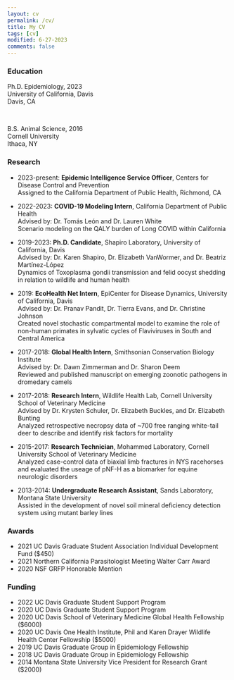 ```yaml
---
layout: cv
permalink: /cv/
title: My CV
tags: [cv]
modified: 6-27-2023
comments: false
---
```

### Education

Ph.D. Epidemiology, 2023<br>
University of California, Davis<br>
Davis, CA <br>

<br/>

B.S. Animal Science, 2016<br>
Cornell University<br>
Ithaca, NY <br/>

### Research

* 2023-present: **Epidemic Intelligence Service Officer**, Centers for Disease Control and Prevention<br>
Assigned to the California Department of Public Health, Richmond, CA<br>

* 2022-2023: **COVID-19 Modeling Intern**, California Department of Public Health<br>
Advised by: Dr. Tomás León and Dr. Lauren White<br>
Scenario modeling on the QALY burden of Long COVID within California

* 2019-2023: **Ph.D. Candidate**, Shapiro Laboratory, University of California, Davis<br>
Advised by: Dr. Karen Shapiro, Dr. Elizabeth VanWormer, and Dr. Beatriz Martínez-López<br>
Dynamics of Toxoplasma gondii transmission and felid oocyst shedding in relation to wildlife and human health

* 2019: **EcoHealth Net Intern**, EpiCenter for Disease Dynamics, University of California, Davis<br>
Advised by: Dr. Pranav Pandit, Dr. Tierra Evans, and Dr. Christine Johnson<br>
Created novel stochastic compartmental model to examine the role of non-human primates in sylvatic cycles of Flaviviruses in South and Central America

* 2017-2018: **Global Health Intern**, Smithsonian Conservation Biology Institute<br>
Advised by: Dr. Dawn Zimmerman and Dr. Sharon Deem<br>
Reviewed and published manuscript on emerging zoonotic pathogens in dromedary camels

* 2017-2018: **Research Intern**, Wildlife Health Lab, Cornell University School of Veterinary Medicine<br>
Advised by Dr. Krysten Schuler, Dr. Elizabeth Buckles, and Dr. Elizabeth Bunting<br>
Analyzed retrospective necropsy data of ~700 free ranging white-tail deer to describe and identify risk factors for mortality

* 2015-2017: **Research Technician**, Mohammed Laboratory, Cornell University School of Veterinary Medicine<br>
Analyzed case-control data of biaxial limb fractures in NYS racehorses and evaluated the useage of pNF-H as a biomarker for equine neurologic disorders

* 2013-2014: **Undergraduate Research Assistant**, Sands Laboratory, Montana State University<br>
Assisted in the development of novel soil mineral deficiency detection system using mutant barley lines

### Awards

* 2021 UC Davis Graduate Student Association Individual Development Fund ($450)
* 2021 Northern California Parasitologist Meeting Walter Carr Award
* 2020 NSF GRFP Honorable Mention

### Funding

* 2022 UC Davis Graduate Student Support Program
* 2020 UC Davis Graduate Student Support Program
* 2020 UC Davis School of Veterinary Medicine Global Health Fellowship ($6000)
* 2020 UC Davis One Health Institute, Phil and Karen Drayer Wildlife Health Center Fellowship ($5000)
* 2019 UC Davis Graduate Group in Epidemiology Fellowship 
* 2018 UC Davis Graduate Group in Epidemiology Fellowship
* 2014 Montana State University Vice President for Research Grant ($2000)
